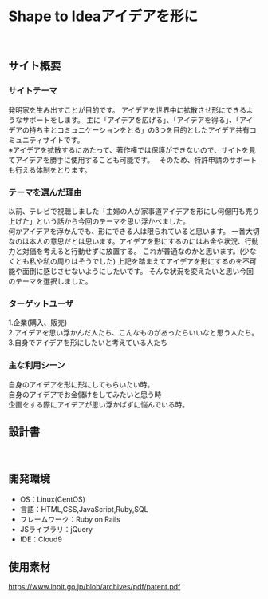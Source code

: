 # Shape to Ideaアイデアを形に
​
## サイト概要
### サイトテーマ
発明家を生み出すことが目的です。
アイデアを世界中に拡散させ形にできるようなサポートをします。
主に「アイデアを広げる」、「アイデアを得る」、「アイデアの持ち主とコミュニケーションをとる」の3つを目的としたアイデア共有コミュニティサイトです。
<br>※アイデアを拡散するにあたって、著作権では保護ができないので、サイトを見てアイデアを勝手に使用することも可能です。　
そのため、特許申請のサポートも行える体制をとります。

### テーマを選んだ理由
以前、テレビで視聴しました「主婦の人が家事道アイデアを形にし何億円も売り上げた」という話から今回のテーマを思い浮かべました。<br>
何かアイデアを浮かんでも、形にできる人は限られていると思います。
一番大切なのは本人の意思だとは思います。アイデアを形にするのにはお金や状況、行動力と対価を考えると行動せずに放置する。
これが普通なのかと思います。(少なくとも私や私の周りはそうでした)
上記を踏まえてアイデアを形にするのを不可能や面倒に感じさせないようにしたいです。
そんな状況を変えたいと思い今回のテーマを選択しました。

### ターゲットユーザ
1.企業(購入、販売)<br>
2.アイデアを思い浮かんだ人たち、こんなものがあったらいいなと思う人たち。<br>
3.自身でアイデアを形にしたいと考えている人たち

### 主な利用シーン
自身のアイデアを形に形にしてもらいたい時。<br>
自身のアイデアでお金儲けをしてみたいと思う時<br>
企画をする際にアイデアが思い浮かばずに悩んでいる時。

## 設計書
<!--テーマを設定・提出する時点では不要です-->
​
## 開発環境
- OS：Linux(CentOS)
- 言語：HTML,CSS,JavaScript,Ruby,SQL
- フレームワーク：Ruby on Rails
- JSライブラリ：jQuery
- IDE：Cloud9
​
## 使用素材
https://www.inpit.go.jp/blob/archives/pdf/patent.pdf